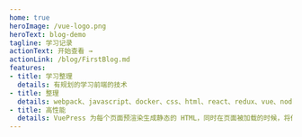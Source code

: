 ```yaml
---
home: true
heroImage: /vue-logo.png
heroText: blog-demo
tagline: 学习记录
actionText: 开始查看 →
actionLink: /blog/FirstBlog.md
features:
- title: 学习整理
  details: 有规划的学习前端的技术
- title: 整理
  details: webpack、javascript、docker、css、html、react、redux、vue、node等知识
- title: 高性能
  details: VuePress 为每个页面预渲染生成静态的 HTML，同时在页面被加载的时候，将作为 SPA 运行。
---
```

